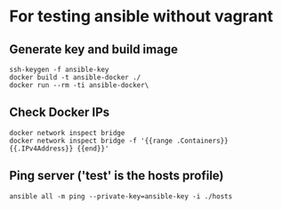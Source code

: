 # For testing ansible without vagrant

## Generate key and build image
```
ssh-keygen -f ansible-key
docker build -t ansible-docker ./
docker run --rm -ti ansible-docker\
```

## Check Docker IPs
```
docker network inspect bridge
docker network inspect bridge -f '{{range .Containers}}{{.IPv4Address}} {{end}}' 
```

## Ping server ('test' is the hosts profile)
```
ansible all -m ping --private-key=ansible-key -i ./hosts
```

